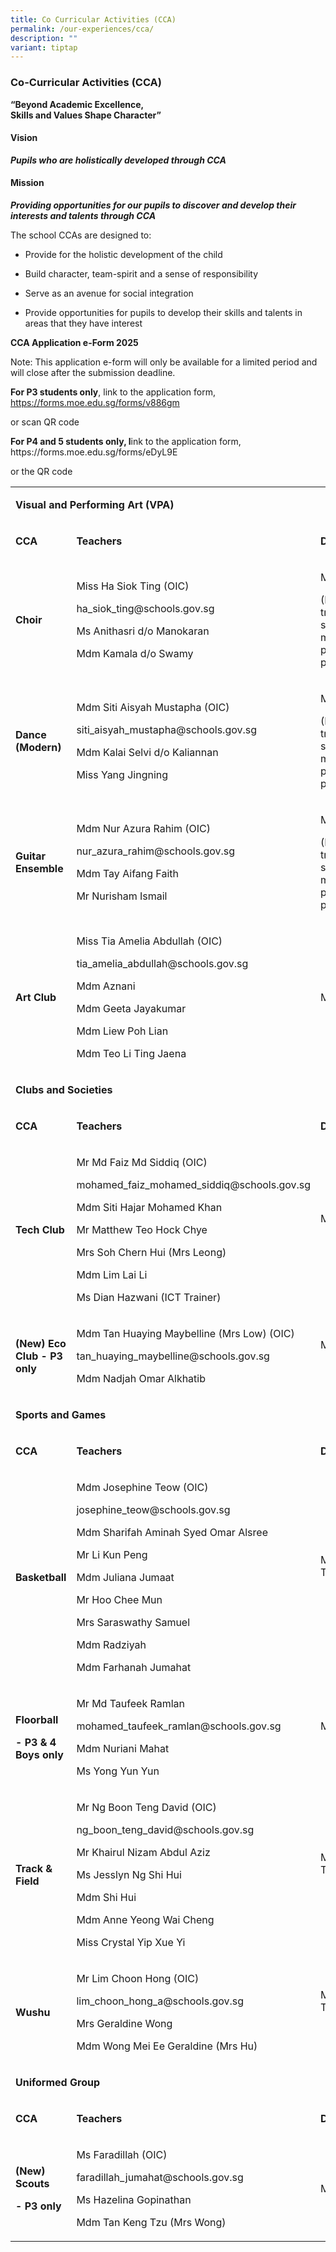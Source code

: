 ```yaml
---
title: Co Curricular Activities (CCA)
permalink: /our-experiences/cca/
description: ""
variant: tiptap
---
```

<h3><strong>Co-Curricular Activities (CCA)</strong></h3>
<p><strong>“Beyond Academic Excellence,<br>Skills and Values Shape Character”</strong>
</p>
<h4><strong>Vision</strong></h4>
<p><strong><em>Pupils who are holistically developed through CCA</em></strong>
</p>
<h4><strong>Mission</strong></h4>
<p><strong><em>Providing opportunities for our pupils to discover and develop their interests and talents through CCA</em></strong>
</p>
<p>The school CCAs are designed to:</p>
<ul data-tight="true" class="tight">
<li>
<p>Provide for the holistic development of the child</p>
</li>
<li>
<p>Build character, team-spirit and a sense of responsibility</p>
</li>
<li>
<p>Serve as an avenue for social integration</p>
</li>
<li>
<p>Provide opportunities for pupils to develop their skills and talents in
areas that they have interest</p>
</li>
</ul>
<p><strong>CCA Application e-Form 2025</strong>
</p>
<p>Note: This application e-form will only be available for a limited period
and will close after the submission deadline.</p>
<p><strong>For P3 students only</strong>, link to the application form,
<a href="https://forms.moe.edu.sg/forms/v886gm" rel="noopener noreferrer nofollow" target="_blank">https://forms.moe.edu.sg/forms/v886gm</a>
</p>
<p>or scan QR code
<br>
</p>
<p><strong>For P4 and 5 students only,  l</strong>ink to the application
form, <a rel="noopener noreferrer nofollow" target="_blank">https://forms.moe.edu.sg/forms/eDyL9E</a>
</p>
<p>or the QR code</p>
<p></p>
<table style="minWidth: 75px">
<colgroup>
<col>
<col>
<col>
</colgroup>
<tbody>
<tr>
<td rowspan="1" colspan="3">
<p><strong>Visual and Performing Art (VPA)</strong>
</p>
</td>
</tr>
<tr>
<td rowspan="1" colspan="1">
<p><strong>CCA</strong>
</p>
</td>
<td rowspan="1" colspan="1">
<p><strong>Teachers</strong>
</p>
</td>
<td rowspan="1" colspan="1">
<p><strong>Day</strong>
</p>
</td>
</tr>
<tr>
<td rowspan="1" colspan="1">
<p><strong>Choir</strong>
</p>
</td>
<td rowspan="1" colspan="1">
<p>Miss Ha Siok Ting (OIC)</p>
<p><a rel="noopener noreferrer nofollow" target="_blank">ha_siok_ting@schools.gov.sg</a>
</p>
<p>Ms Anithasri d/o Manokaran</p>
<p>Mdm Kamala d/o Swamy</p>
</td>
<td rowspan="1" colspan="1">
<p>Mondays</p>
<p>(Note: Extra trainings for selected members participating in performances.)</p>
</td>
</tr>
<tr>
<td rowspan="1" colspan="1">
<p><strong>Dance (Modern)</strong>
</p>
</td>
<td rowspan="1" colspan="1">
<p>Mdm Siti Aisyah Mustapha (OIC)</p>
<p><a rel="noopener noreferrer nofollow" target="_blank">siti_aisyah_mustapha@schools.gov.sg</a>
</p>
<p>Mdm Kalai Selvi d/o Kaliannan</p>
<p>Miss Yang Jingning</p>
</td>
<td rowspan="1" colspan="1">
<p>Mondays</p>
<p>(Note: Extra trainings for selected members participating in performances.)</p>
</td>
</tr>
<tr>
<td rowspan="1" colspan="1">
<p><strong>Guitar Ensemble</strong>
</p>
</td>
<td rowspan="1" colspan="1">
<p>Mdm Nur Azura Rahim (OIC)</p>
<p><a rel="noopener noreferrer nofollow" target="_blank">nur_azura_rahim@schools.gov.sg</a>
</p>
<p>Mdm Tay Aifang Faith</p>
<p>Mr Nurisham Ismail</p>
</td>
<td rowspan="1" colspan="1">
<p>Mondays</p>
<p>(Note: Extra trainings for selected members participating in performances.)</p>
</td>
</tr>
<tr>
<td rowspan="1" colspan="1">
<p><strong>Art Club</strong>
</p>
</td>
<td rowspan="1" colspan="1">
<p>Miss Tia Amelia Abdullah (OIC)</p>
<p><a rel="noopener noreferrer nofollow" target="_blank">tia_amelia_abdullah@schools.gov.sg</a>
</p>
<p>Mdm Aznani</p>
<p>Mdm Geeta Jayakumar</p>
<p>Mdm Liew Poh Lian</p>
<p>Mdm Teo Li Ting Jaena</p>
</td>
<td rowspan="1" colspan="1">
<p>Mondays</p>
</td>
</tr>
<tr>
<td rowspan="1" colspan="3">
<p><strong>Clubs and Societies</strong>
</p>
</td>
</tr>
<tr>
<td rowspan="1" colspan="1">
<p><strong>CCA</strong>
</p>
</td>
<td rowspan="1" colspan="1">
<p><strong>Teachers</strong>
</p>
</td>
<td rowspan="1" colspan="1">
<p><strong>Day</strong>
</p>
</td>
</tr>
<tr>
<td rowspan="1" colspan="1">
<p><strong>Tech Club</strong>
</p>
</td>
<td rowspan="1" colspan="1">
<p>Mr Md Faiz Md Siddiq (OIC)</p>
<p><a rel="noopener noreferrer nofollow" target="_blank">mohamed_faiz_mohamed_siddiq@schools.gov.sg</a>
</p>
<p>Mdm Siti Hajar Mohamed Khan</p>
<p>Mr Matthew Teo Hock Chye</p>
<p>Mrs Soh Chern Hui (Mrs Leong)</p>
<p>Mdm Lim Lai Li</p>
<p>Ms Dian Hazwani (ICT Trainer)</p>
</td>
<td rowspan="1" colspan="1">
<p>Mondays</p>
<p>&nbsp;</p>
</td>
</tr>
<tr>
<td rowspan="1" colspan="1">
<p><strong>(New) Eco Club - P3 only</strong>
</p>
</td>
<td rowspan="1" colspan="1">
<p>Mdm Tan Huaying Maybelline (Mrs Low) (OIC)</p>
<p><a rel="noopener noreferrer nofollow" target="_blank">tan_huaying_maybelline@schools.gov.sg</a>
</p>
<p>Mdm Nadjah Omar Alkhatib</p>
</td>
<td rowspan="1" colspan="1">
<p>Mondays</p>
<p>&nbsp;</p>
</td>
</tr>
<tr>
<td rowspan="1" colspan="3">
<p><strong>Sports and Games</strong>
</p>
</td>
</tr>
<tr>
<td rowspan="1" colspan="1">
<p><strong>CCA</strong>
</p>
</td>
<td rowspan="1" colspan="1">
<p><strong>Teachers</strong>
</p>
</td>
<td rowspan="1" colspan="1">
<p><strong>Day</strong>
</p>
</td>
</tr>
<tr>
<td rowspan="1" colspan="1">
<p><strong>Basketball</strong>
</p>
</td>
<td rowspan="1" colspan="1">
<p>Mdm Josephine Teow (OIC)</p>
<p><a rel="noopener noreferrer nofollow" target="_blank">josephine_teow@schools.gov.sg</a>
</p>
<p>Mdm Sharifah Aminah Syed Omar Alsree</p>
<p>Mr Li Kun Peng</p>
<p>Mdm Juliana Jumaat</p>
<p>Mr Hoo Chee Mun</p>
<p>Mrs Saraswathy Samuel</p>
<p>Mdm Radziyah</p>
<p>Mdm Farhanah Jumahat</p>
</td>
<td rowspan="1" colspan="1">
<p>Mondays &amp;/or Thursdays</p>
<p><strong>&nbsp;</strong>
</p>
</td>
</tr>
<tr>
<td rowspan="1" colspan="1">
<p><strong>Floorball</strong>
</p>
<p><strong>- P3 &amp; 4 Boys only</strong>
</p>
</td>
<td rowspan="1" colspan="1">
<p>Mr Md Taufeek Ramlan</p>
<p><a rel="noopener noreferrer nofollow" target="_blank">mohamed_taufeek_ramlan@schools.gov.sg</a>
</p>
<p>Mdm Nuriani Mahat</p>
<p>Ms Yong Yun Yun</p>
</td>
<td rowspan="1" colspan="1">
<p>Mondays</p>
<p>&nbsp;</p>
</td>
</tr>
<tr>
<td rowspan="1" colspan="1">
<p><strong>Track &amp; Field</strong>
</p>
</td>
<td rowspan="1" colspan="1">
<p>Mr Ng Boon Teng David (OIC)</p>
<p><a rel="noopener noreferrer nofollow" target="_blank">ng_boon_teng_david@schools.gov.sg</a>
</p>
<p>Mr Khairul Nizam Abdul Aziz</p>
<p>Ms Jesslyn Ng Shi Hui</p>
<p>Mdm Shi Hui</p>
<p>Mdm Anne Yeong Wai Cheng</p>
<p>Miss Crystal Yip Xue Yi</p>
</td>
<td rowspan="1" colspan="1">
<p>Mondays &amp;/or Thursdays</p>
<p>&nbsp;</p>
</td>
</tr>
<tr>
<td rowspan="1" colspan="1">
<p><strong>Wushu</strong>
</p>
</td>
<td rowspan="1" colspan="1">
<p>Mr Lim Choon Hong (OIC)</p>
<p><a rel="noopener noreferrer nofollow" target="_blank">lim_choon_hong_a@schools.gov.sg</a>
</p>
<p>Mrs Geraldine Wong</p>
<p>Mdm Wong Mei Ee Geraldine (Mrs Hu)</p>
</td>
<td rowspan="1" colspan="1">
<p>Mondays &amp;/or Thursdays</p>
<p>&nbsp;</p>
</td>
</tr>
<tr>
<td rowspan="1" colspan="3">
<p><strong>Uniformed Group</strong>
</p>
</td>
</tr>
<tr>
<td rowspan="1" colspan="1">
<p><strong>CCA</strong>
</p>
</td>
<td rowspan="1" colspan="1">
<p><strong>Teachers</strong>
</p>
</td>
<td rowspan="1" colspan="1">
<p><strong>Day</strong>
</p>
</td>
</tr>
<tr>
<td rowspan="1" colspan="1">
<p><strong>(New) Scouts</strong>
</p>
<p><strong>- P3 only</strong>
</p>
</td>
<td rowspan="1" colspan="1">
<p>Ms Faradillah (OIC)</p>
<p><a rel="noopener noreferrer nofollow" target="_blank">faradillah_jumahat@schools.gov.sg</a>
</p>
<p>Ms Hazelina Gopinathan</p>
<p>Mdm Tan Keng Tzu (Mrs Wong)</p>
</td>
<td rowspan="1" colspan="1">
<p>Mondays</p>
</td>
</tr>
</tbody>
</table>
<p>&nbsp;</p>
<p>&nbsp;</p>